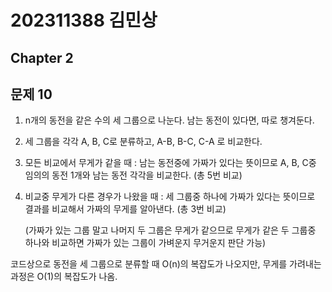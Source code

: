 # 202311388 김민상
## Chapter 2
## 문제 10

1. n개의 동전을 같은 수의 세 그룹으로 나눈다. 남는 동전이 있다면, 따로 챙겨둔다. 
2. 세 그룹을 각각 A, B, C로 분류하고, A-B, B-C, C-A 로 비교한다.

3. 모든 비교에서 무게가 같을 때
    : 남는 동전중에 가짜가 있다는 뜻이므로 A, B, C중 임의의 동전 1개와 남는 동전 각각을 비교한다. (총 5번 비교)
4. 비교중 무게가 다른 경우가 나왔을 때
    : 세 그룹중 하나에 가짜가 있다는 뜻이므로 결과를 비교해서 가짜의 무게를 알아낸다. (총 3번 비교)

    (가짜가 있는 그룹 말고 나머지 두 그룹은 무게가 같으므로 무게가 같은 두 그룹중 하나와 비교하면 가짜가 있는 그룹이 가벼운지 무거운지 판단 가능)

코드상으로 동전을 세 그룹으로 분류할 때 O(n)의 복잡도가 나오지만, 무게를 가려내는 과정은 O(1)의 복잡도가 나옴.